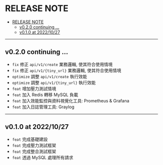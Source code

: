 # RELEASE NOTE

- [RELEASE NOTE](#release-note)
  - [v0.2.0 continuing ...](#v020-continuing-)
  - [v0.1.0 at 2022/10/27](#v010-at-20221027)

---

## v0.2.0 continuing ...

- `fix` 修正 `api/v1/create` 業務邏輯, 使其符合使用情境
- `fix` 修正 `api/v1/{tiny_url}` 業務邏輯, 使其符合使用情境
- `optimize` 調整 `api/v1/create` 執行效能
- `optimize` 調整 `api/v1/{tiny_url}` 執行效能
- `feat` 增加壓力測試情境
- `feat` 加入 Redis 轉移 MySQL 負載
- `feat` 加入效能監控與資料視覺化工具: Prometheus & Grafana
- `feat` 加入日誌管理工具: Graylog

---

## v0.1.0 at 2022/10/27

- `feat` 完成基礎建設
- `feat` 完成壓力測試框架
- `feat` 完成整合測試框架
- `feat` 透過 MySQL 處理所有請求
